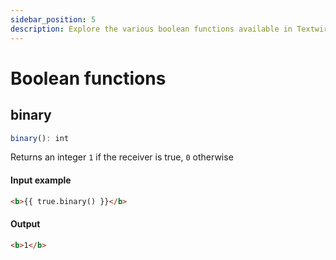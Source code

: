 ```yaml
---
sidebar_position: 5
description: Explore the various boolean functions available in Textwire
---
```


# Boolean functions
## binary
```ts
binary(): int
```

Returns an integer `1` if the receiver is true, `0` otherwise

#### Input example
```html
<b>{{ true.binary() }}</b>
```

#### Output
```html
<b>1</b>
```